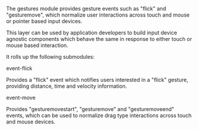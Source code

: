 The gestures module provides gesture events such as "flick"
and "gesturemove", which normalize user interactions across
touch and mouse or pointer based input devices.

This layer can be used by application developers to build
input device agnostic components which behave the same in
response to either touch or mouse based interaction.

It rolls up the following submodules:

event-flick

Provides a "flick" event which notifies
users interested in a "flick" gesture, providing distance,
time and velocity information.

event-move

Provides "gesturemovestart", "gesturemove" and "gesturemoveend"
events, which can be used to normalize drag type interactions
across touch and mouse devices.
